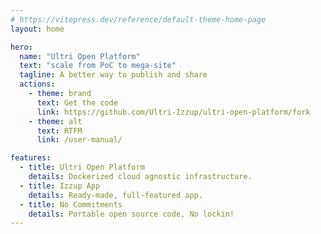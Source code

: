 ```yaml
---
# https://vitepress.dev/reference/default-theme-home-page
layout: home

hero:
  name: "Ultri Open Platform"
  text: "scale from PoC to mega-site"
  tagline: A better way to publish and share
  actions:
    - theme: brand
      text: Get the code
      link: https://github.com/Ultri-Izzup/ultri-open-platform/fork
    - theme: alt
      text: RTFM
      link: /user-manual/

features:
  - title: Ultri Open Platform
    details: Dockerized cloud agnostic infrastructure.
  - title: Izzup App
    details: Ready-made, full-featured app.
  - title: No Commitments
    details: Portable open source code, No lockin!
---
```


